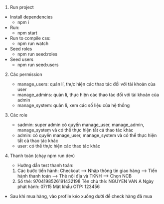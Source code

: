 1. Run project

- Install dependencies
  - npm i
- Run:
  - npm start
- Run to compile css:
  - npm run watch
- Seed roles
  - npm run seed:roles
- Seed users
  - npm run seed:users

2. Các permission
   - manage_users: quản lí, thực hiện các thao tác đối với tài khoản của user
   - manage_admins: quản lí, thực hiện các thao tác đối với tài khoản của admin
   - manage_system: quản lí, xem các số liệu của hệ thống
3. Các role

   - sadmin: super admin có quyền manage_user, manage_admin, manage_system và có thể thực hiện tất cả thao tác khác
   - admin: có quyền manage_user, manage_system và có thể thực hiện tất cả thao tác khác
   - user: có thể thực hiện các thao tác khác

4. Thanh toán (chạy npm run dev)

   - Hướng dẫn test thanh toán:

   1. Các bước tiến hành:
      Checkout --> Nhập thông tin giao hàng --> Tiến hành thanh toán --> Thẻ nội địa và TKNH --> Chọn NCB
   2. Số thẻ: 9704198526191432198
      Tên chủ thẻ: NGUYEN VAN A
      Ngày phát hành: 07/15
      Mật khẩu OTP: 123456

- Sau khi mua hàng, vào profile kéo xuống dưới để check hàng đã mua
